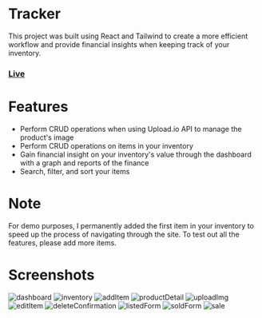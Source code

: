 # Tracker

This project was built using React and Tailwind to create a more efficient workflow and provide financial insights when keeping track of your inventory.

### [Live](https://inv-tracker.netlify.app/)

# Features

  - Perform CRUD operations when using Upload.io API to manage the product's image
  - Perform CRUD operations on items in your inventory
  - Gain financial insight on your inventory's value through the dashboard with a graph and reports of the finance
  - Search, filter, and sort your items

# Note 

For demo purposes, I permanently added the first item in your inventory to speed up the process of navigating through the site. To test out all the features, please add more items.

# Screenshots

![dashboard](https://github.com/cjdeniz9/InventoryTracker/assets/78882801/d42aadac-b89f-4846-a886-ea757c938694)
![inventory](https://github.com/cjdeniz9/InventoryTracker/assets/78882801/6c600c14-3985-4422-8c9d-b313beb40de2)
![addItem](https://github.com/cjdeniz9/InventoryTracker/assets/78882801/cc9920c2-afae-4cd1-9ddd-d714775743e1)
![productDetail](https://github.com/cjdeniz9/InventoryTracker/assets/78882801/65906701-a54d-4f6f-a041-35fcf854fa26)
![uploadImg](https://github.com/cjdeniz9/InventoryTracker/assets/78882801/f4b378f1-27e3-4877-983b-00ab5d756e82)
![editItem](https://github.com/cjdeniz9/InventoryTracker/assets/78882801/535bb93f-f639-45b9-876e-93a0888f910f)
![deleteConfirmation](https://github.com/cjdeniz9/InventoryTracker/assets/78882801/e7b9b90d-1c87-4b6e-a1ff-bfc5ca951c83)
![listedForm](https://github.com/cjdeniz9/InventoryTracker/assets/78882801/39d836d0-359d-486d-8025-ca254ac5a1b3)
![soldForm](https://github.com/cjdeniz9/InventoryTracker/assets/78882801/33661c1d-0b9d-44a0-a46d-11f140b4ec17)
![sale](https://github.com/cjdeniz9/InventoryTracker/assets/78882801/65c8be2d-31ce-4191-a8e1-35934b51183d)




